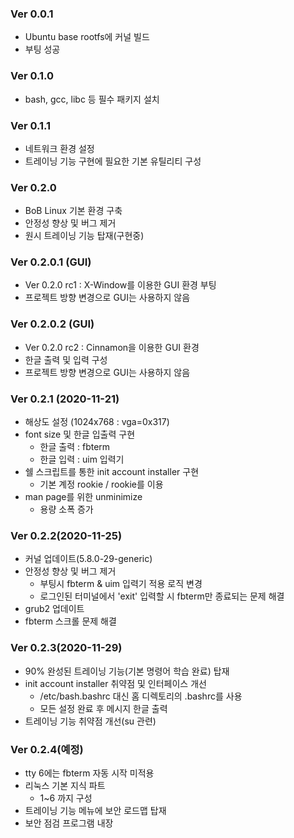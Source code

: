 ### Ver 0.0.1
- Ubuntu base rootfs에 커널 빌드
- 부팅 성공

### Ver 0.1.0
- bash, gcc, libc 등 필수 패키지 설치

### Ver 0.1.1
- 네트워크 환경 설정
- 트레이닝 기능 구현에 필요한 기본 유틸리티 구성

### Ver 0.2.0
- BoB Linux 기본 환경 구축
- 안정성 향상 및 버그 제거
- 원시 트레이닝 기능 탑재(구현중)

### Ver 0.2.0.1 (GUI)
- Ver 0.2.0 rc1 : X-Window를 이용한 GUI 환경 부팅
- 프로젝트 방향 변경으로 GUI는 사용하지 않음

### Ver 0.2.0.2 (GUI)
- Ver 0.2.0 rc2 : Cinnamon을 이용한 GUI 환경
- 한글 출력 및 입력 구성
- 프로젝트 방향 변경으로 GUI는 사용하지 않음

### Ver 0.2.1 (2020-11-21)
- 해상도 설정 (1024x768 : vga=0x317)
- font size 및 한글 입출력 구현
  - 한글 출력 : fbterm 
  - 한글 입력 : uim 입력기
- 쉘 스크립트를 통한 init account installer 구현
  - 기본 계정 rookie / rookie를 이용
- man page를 위한 unminimize
  - 용량 소폭 증가
  
### Ver 0.2.2(2020-11-25)
- 커널 업데이트(5.8.0-29-generic)
- 안정성 향상 및 버그 제거
  - 부팅시 fbterm & uim 입력기 적용 로직 변경
  - 로그인된 터미널에서 'exit' 입력할 시 fbterm만 종료되는 문제 해결
- grub2 업데이트
- fbterm 스크롤 문제 해결

### Ver 0.2.3(2020-11-29)
- 90% 완성된 트레이닝 기능(기본 명령어 학습 완료) 탑재
- init account installer 취약점 및 인터페이스 개선
  - /etc/bash.bashrc 대신 홈 디렉토리의 .bashrc를 사용
  - 모든 설정 완료 후 메시지 한글 출력
- 트레이닝 기능 취약점 개선(su 관련)

### Ver 0.2.4(예정)
- tty 6에는 fbterm 자동 시작 미적용
- 리눅스 기본 지식 파트
  - 1~6 까지 구성
- 트레이닝 기능 메뉴에 보안 로드맵 탑재
- 보안 점검 프로그램 내장
